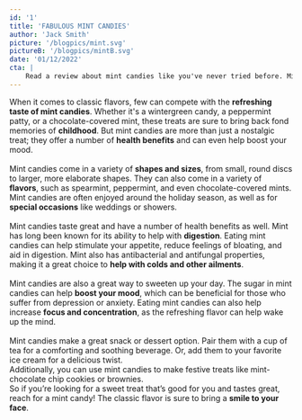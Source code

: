 ```yaml
---
id: '1'
title: 'FABULOUS MINT CANDIES'
author: 'Jack Smith'
picture: '/blogpics/mint.svg'
pictureB: '/blogpics/mintB.svg'
date: '01/12/2022'
cta: |
    Read a review about mint candies like you've never tried before. Mint candies are the perfect combination of sweet and tangy, with a cool and refreshing flavor.
---
```

When it comes to classic flavors, few can compete with the **refreshing taste of mint candies**. Whether it's a wintergreen candy, a peppermint patty, or a chocolate-covered mint, these treats are sure to bring back fond memories of **childhood**. 
But mint candies are more than just a nostalgic treat; they offer a number of **health benefits** and can even help boost your mood.
<br/><br/>
Mint candies come in a variety of **shapes and sizes**, from small, round discs to larger, more elaborate shapes. They can also come in a variety of **flavors**, such as spearmint, peppermint, and even chocolate-covered mints. Mint candies are often enjoyed around the holiday season, as well as for **special occasions** like weddings or showers. 
<br/><br/>
Mint candies taste great and have a number of health benefits as well. Mint has long been known for its ability to help with **digestion**. Eating mint candies can help stimulate your appetite, reduce feelings of bloating, and aid in digestion. Mint also has antibacterial and antifungal properties, making it a great choice to **help with colds and other ailments**.
<br/><br/>
Mint candies are also a great way to sweeten up your day. The sugar in mint candies can help **boost your mood**, which can be beneficial for those who suffer from depression or anxiety. Eating mint candies can also help increase **focus and concentration**, as the refreshing flavor can help wake up the mind.
<br/><br/>
Mint candies make a great snack or dessert option. Pair them with a cup of tea for a comforting and soothing beverage. Or, add them to your favorite ice cream for a delicious twist. <br>Additionally, you can use mint candies to make festive treats like mint-chocolate chip cookies or brownies. <br>So if you’re looking for a sweet treat that’s good for you and tastes great, reach for a mint candy! The classic flavor is sure to bring a **smile to your face**.
